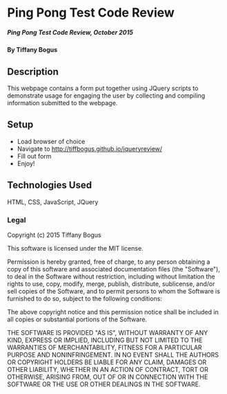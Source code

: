# Ping Pong Test Code Review

##### Ping Pong Test Code Review, October 2015

#### By Tiffany Bogus

## Description

This webpage contains a form put together using JQuery scripts to demonstrate usage for engaging the user by collecting and compiling information submitted to the webpage.

## Setup

* Load browser of choice
* Navigate to http://tiffbogus.github.io/jqueryreview/
* Fill out form
* Enjoy!


## Technologies Used

HTML, CSS, JavaScript, JQuery

### Legal

Copyright (c) 2015 Tiffany Bogus

This software is licensed under the MIT license.

Permission is hereby granted, free of charge, to any person obtaining a copy
of this software and associated documentation files (the "Software"), to deal
in the Software without restriction, including without limitation the rights
to use, copy, modify, merge, publish, distribute, sublicense, and/or sell
copies of the Software, and to permit persons to whom the Software is
furnished to do so, subject to the following conditions:

The above copyright notice and this permission notice shall be included in
all copies or substantial portions of the Software.

THE SOFTWARE IS PROVIDED "AS IS", WITHOUT WARRANTY OF ANY KIND, EXPRESS OR
IMPLIED, INCLUDING BUT NOT LIMITED TO THE WARRANTIES OF MERCHANTABILITY,
FITNESS FOR A PARTICULAR PURPOSE AND NONINFRINGEMENT. IN NO EVENT SHALL THE
AUTHORS OR COPYRIGHT HOLDERS BE LIABLE FOR ANY CLAIM, DAMAGES OR OTHER
LIABILITY, WHETHER IN AN ACTION OF CONTRACT, TORT OR OTHERWISE, ARISING FROM,
OUT OF OR IN CONNECTION WITH THE SOFTWARE OR THE USE OR OTHER DEALINGS IN
THE SOFTWARE.
